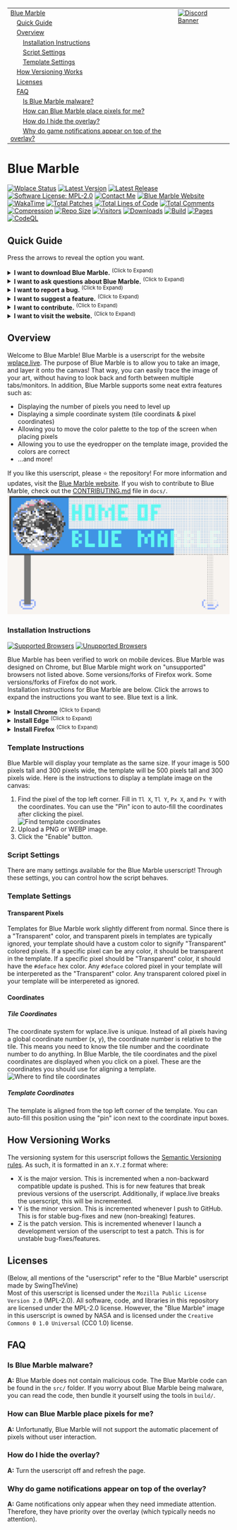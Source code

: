 <table>
  <tr>
    <td><a href="#blue-marble">Blue Marble</a></td>
    <td valign="top" rowspan="99"><a href="https://discord.gg/tpeBPy46hf"><img alt="Discord Banner" src="https://discord.com/api/guilds/796124137042608188/widget.png?style=banner4"></a></td>
  </tr>
  <tr>
    <td>&emsp;<a href="#quick-guide">Quick Guide</a></td>
  </tr>
  <tr>
    <td>&emsp;<a href="#overview">Overview</a></td>
  </tr>
  <tr>
    <td>&emsp;&emsp;<a href="#installation-instructions">Installation Instructions</a></td>
  </tr>
  <tr>
    <td>&emsp;&emsp;<a href="#script-settings">Script Settings</a></td>
  </tr>
  <tr>
    <td>&emsp;&emsp;<a href="#template-settings">Template Settings</a></td>
  </tr>
  <tr>
    <td>&emsp;<a href="#how-versioning-works">How Versioning Works</a></td>
  </tr>
  <tr>
    <td>&emsp;<a href="#licenses">Licenses</a></td>
  </tr>
  <tr>
    <td>&emsp;<a href="#faq">FAQ</a></td>
  </tr>
  <tr>
    <td>&emsp;&emsp;<a href="#is-blue-marble-malware">Is Blue Marble malware?</a></td>
  </tr>
  <tr>
    <td>&emsp;&emsp;<a href="#how-can-blue-marble-place-pixels-for-me">How can Blue Marble place pixels for me?</a></td>
  </tr>
  <tr>
    <td>&emsp;&emsp;<a href="#how-do-i-hide-the-overlay">How do I hide the overlay?</a></td>
  </tr>
  <tr>
    <td>&emsp;&emsp;<a href="#why-do-game-notifications-appear-on-top-of-the-overlay">Why do game notifications appear on top of the overlay?</a></td>
  </tr>
</table>

<h1>Blue Marble</h1>
<a href="https://wplacestatus.sobakintech.xyz" target="_blank" rel="noopener noreferrer"><img alt="Wplace Status" src="https://wplacestatus.sobakintech.xyz/api/badge/15/status"></a>
<a href="" target="_blank" rel="noopener noreferrer"><img alt="Latest Version" src="https://img.shields.io/badge/Latest_Version-0.80.0-lightblue?style=flat"></a>
<a href="https://github.com/SwingTheVine/Wplace-BlueMarble/releases" target="_blank" rel="noopener noreferrer"><img alt="Latest Release" src="https://img.shields.io/github/v/release/SwingTheVine/Wplace-BlueMarble?sort=semver&style=flat&label=Latest%20Release&color=blue"></a>
<a href="https://github.com/SwingTheVine/Wplace-BlueMarble/blob/main/LICENSE.txt" target="_blank" rel="noopener noreferrer"><img alt="Software License: MPL-2.0" src="https://img.shields.io/badge/Software_License-MPL--2.0-slateblue?style=flat"></a>
<a href="https://discord.gg/tpeBPy46hf" target="_blank" rel="noopener noreferrer"><img alt="Contact Me" src="https://img.shields.io/badge/Contact_Me-gray?style=flat&logo=Discord&logoColor=white&logoSize=auto&labelColor=cornflowerblue"></a>
<a href="https://bluemarble.camilledaguin.fr/" target="_blank" rel="noopener noreferrer"><img alt="Blue Marble Website" src="https://img.shields.io/badge/Official_Website-Camille_Daguin-blue?style=flat&logo=globe&logoColor=white"></a>
<a href="" target="_blank" rel="noopener noreferrer"><img alt="WakaTime" src="https://img.shields.io/badge/Coding_Time-111hrs_12mins-blue?style=flat&logo=wakatime&logoColor=black&logoSize=auto&labelColor=white"></a>
<a href="" target="_blank" rel="noopener noreferrer"><img alt="Total Patches" src="https://img.shields.io/badge/Total_Patches-494-black?style=flat"></a>
<a href="" target="_blank" rel="noopener noreferrer"><img alt="Total Lines of Code" src="https://tokei.rs/b1/github/SwingTheVine/Wplace-BlueMarble?category=code"></a>
<a href="" target="_blank" rel="noopener noreferrer"><img alt="Total Comments" src="https://tokei.rs/b1/github/SwingTheVine/Wplace-BlueMarble?category=comments"></a>
<a href="" target="_blank" rel="noopener noreferrer"><img alt="Compression" src="https://img.shields.io/badge/Compression-74.82%25-blue"></a>
<a href="" target="_blank" rel="noopener noreferrer"><img alt="Repo Size" src="https://img.shields.io/github/repo-size/SwingTheVine/Wplace-BlueMarble"></a>
<a href="" target="_blank" rel="noopener noreferrer"><img alt="Visitors" src="https://img.shields.io/badge/Visitors-84_851-gainsboro?style=flat"></a>
<a href="" target="_blank" rel="noopener noreferrer"><img alt="Downloads" src="https://img.shields.io/github/downloads/SwingTheVine/Wplace-BlueMarble/total.svg"></a>
<a href="" target="_blank" rel="noopener noreferrer"><img alt="Build" src="https://github.com/SwingTheVine/Wplace-BlueMarble/actions/workflows/build.yml/badge.svg"></a>
<a href="" target="_blank" rel="noopener noreferrer"><img alt="Pages" src="https://github.com/SwingTheVine/Wplace-BlueMarble/actions/workflows/pages/pages-build-deployment/badge.svg?branch=wiki"></a>
<a href="" target="_blank" rel="noopener noreferrer"><img alt="CodeQL" src="https://github.com/SwingTheVine/Wplace-BlueMarble/actions/workflows/github-code-scanning/codeql/badge.svg"></a>

<h2>Quick Guide</h2>
<p>
  Press the arrows to reveal the option you want.
  <details>
    <summary>
      <b>I want to download Blue Marble.</b> <sup>(Click to Expand)</sup>
    </summary>
    <a href="#installation-instructions">Click here</a> to view the installation instructions.
  </details>
  <details>
    <summary>
      <b>I want to ask questions about Blue Marble.</b> <sup>(Click to Expand)</sup>
    </summary>
    <a href="https://discord.gg/tpeBPy46hf" target="_blank" rel="noopener noreferrer">Click here</a> for the Discord server invite to the Blue Marble support server.
    <br>
    <a href="https://github.com/SwingTheVine/Wplace-BlueMarble/discussions/categories/q-a">Click here</a> for the GitHub help & question page for Blue Marble.
  </details>
  <details>
    <summary>
      <b>I want to report a bug.</b> <sup>(Click to Expand)</sup>
    </summary>
    <a href="https://github.com/SwingTheVine/Wplace-BlueMarble/issues/new/choose">Click here</a> to report a bug, then choose the "Bug Report" option.
  </details>
  <details>
    <summary>
      <b>I want to suggest a feature.</b> <sup>(Click to Expand)</sup>
    </summary>
    <a href="https://github.com/SwingTheVine/Wplace-BlueMarble/issues/new/choose">Click here</a> to suggest a feature, then choose the Feature Request" option.
  </details>
  <details>
    <summary>
      <b>I want to contribute.</b> <sup>(Click to Expand)</sup>
    </summary>
    <a href="https://github.com/SwingTheVine/Wplace-BlueMarble/blob/main/docs/CONTRIBUTING.md">Click here</a> to read the contributing guidelines.
  </details>
  <details>
    <summary>
      <b>I want to visit the website.</b> <sup>(Click to Expand)</sup>
    </summary>
    <a href="https://bluemarble.camilledaguin.fr/" target="_blank" rel="noopener noreferrer">Click here</a> to visit the official Blue Marble website.
  </details>
</p>

<h2>Overview</h2>
<p>
  Welcome to Blue Marble! Blue Marble is a userscript for the website <a href="https://wplace.live/" target="_blank" rel="noopener noreferrer">wplace.live</a>. The purpose of Blue Marble is to allow you to take an image, and layer it onto the canvas! That way, you can easily trace the image of your art, without having to look back and forth between multiple tabs/monitors. In addition, Blue Marble supports some neat extra features such as: 
  <ul>
    <li>Displaying the number of pixels you need to level up</li>
    <li>Displaying a simple coordinate system (tile coordinats & pixel coordinates)</li>
    <li>Allowing you to move the color palette to the top of the screen when placing pixels</li>
    <li>Allowing you to use the eyedropper on the template image, provided the colors are correct</li>
    <li>...and more!</li>
  </ul>
  If you like this userscript, please ⭐ the repository! For more information and updates, visit the <a href="https://bluemarble.camilledaguin.fr/" target="_blank" rel="noopener noreferrer">Blue Marble website</a>. If you wish to contribute to Blue Marble, check out the <a href="https://github.com/SwingTheVine/Wplace-BlueMarble/blob/main/docs/CONTRIBUTING.md" target="_blank" rel="noopener noreferrer">CONTRIBUTING.md</a> file in <code>docs/</code>.

  <img alt="Showcase image of Blue Marble template" src="./assets/Showcase1.png">

  <h3>Installation Instructions</h3>
  <a href="" target="_blank" rel="noopener noreferrer"><img alt="Supported Browsers" src="https://img.shields.io/badge/Supported%20Browsers-Chrome%20%7C%20Firefox%2A%20%7C%20Safari%20%7C%20Edge%20%7C%20Brave-orange?style=flat"></a>
  <a href="" target="_blank" rel="noopener noreferrer"><img alt="Unupported Browsers" src="https://img.shields.io/badge/Unsupported%20Browsers-Firefox%2A%20%7C%20Kiwi%20%7C%20Vivaldi-red?style=flat"></a>
  <p>
    Blue Marble has been verified to work on mobile devices. Blue Marble was designed on Chrome, but Blue Marble might work on "unsupported" browsers not listed above. Some versions/forks of Firefox work. Some versions/forks of Firefox do not work.
    <br>
    Installation instructions for Blue Marble are below. Click the arrows to expand the instructions you want to see. Blue text is a link.
    <details>
      <summary>
        <b>Install Chrome</b> <sup>(Click to Expand)</sup>
      </summary>
      <a href="https://www.youtube.com/watch?v=gg5oiJcftEc" target="_blank" rel="noopener noreferrer"><img alt="Install Tutorial" src="https://img.shields.io/badge/Install_Tutorial-gray?style=flat&logo=YouTube&logoColor=white&logoSize=auto&labelColor=darkred"></a>
      <ol>
        <li>Install the <a href="https://chromewebstore.google.com/detail/tampermonkey/dhdgffkkebhmkfjojejmpbldmpobfkfo" target="_blank" rel="noopener noreferrer">TamperMonkey</a> plugin for Chrome.
        <br>
        <img alt="Click the 'Add extention' button" src="https://github.com/SwingTheVine/Wplace-BlueMarble/blob/main/docs/assets/ComputerChromeInstall1.png"></li>
        <li>Right-click the extention.
        <br>
        <img alt="Enter the 'Manage Extention' menu" src="https://github.com/SwingTheVine/Wplace-BlueMarble/blob/main/docs/assets/ComputerChromeInstall2.png"></li>
        <li>Left-click "Manage Extension."</li>
        <li>Enable "Developer Mode."
        <br>
        <img alt="Enable 'Developer Mode' and 'Allow user scripts'" src="https://github.com/SwingTheVine/Wplace-BlueMarble/blob/main/docs/assets/ComputerChromeInstall3.png"></li>
        <li>Enable "Allow user scripts."</li>
        <li><strong>One-click install:</strong> Click this link to install Blue Marble directly: <a href="https://github.com/SwingTheVine/Wplace-BlueMarble/releases/download/pre/BlueMarble.user.js" target="_blank" rel="noopener noreferrer"><strong>Install Blue Marble</strong></a>
        <br>
        TamperMonkey will automatically detect the userscript and prompt you to install it.</li>
        <li>Refresh the <a href="https://wplace.live/" target="_blank" rel="noopener noreferrer">wplace.live</a> webpage.</li>
      </ol>
    </details>
    <details>
      <summary>
        <b>Install Edge</b> <sup>(Click to Expand)</sup>
      </summary>
      <ol>
        <li>Install the <a href="https://microsoftedge.microsoft.com/addons/detail/iikmkjmpaadaobahmlepeloendndfphd" target="_blank" rel="noopener noreferrer">TamperMonkey</a> plugin for Microsoft Edge.
        <br>
        <img alt="Click the 'Get' button" src="https://github.com/SwingTheVine/Wplace-BlueMarble/blob/main/docs/assets/ComputerEdgeInstall1.png"></li>
        <li>Right-click the extention.
        <br>
        <img alt="Enter the 'Manage Extention' menu" src="https://github.com/SwingTheVine/Wplace-BlueMarble/blob/main/docs/assets/ComputerEdgeInstall2.png"></li>
        <li>Left-click "Manage Extension."</li>
        <li>Enable "Developer Mode."
        <br>
        <img alt="Enable 'Developer Mode'" src="https://github.com/SwingTheVine/Wplace-BlueMarble/blob/main/docs/assets/ComputerEdgeInstall3.png"></li>
        <li>Download the <a href="https://github.com/SwingTheVine/Wplace-BlueMarble/releases" target="_blank" rel="noopener noreferrer">BlueMarble.user.js</a> file in the "assets" of the latest release.</li>
        <li>Open the TamperMonkey Dashboard.
        <br>
        <img alt="Enter the TamperMonkey 'Dashboard'" src="https://github.com/SwingTheVine/Wplace-BlueMarble/blob/main/docs/assets/ComputerEdgeInstall4.png"></li>
        <li>Drag the <code>BlueMarble.user.js</code> file inside the dashboard of TamperMonkey.
        <br>
        <img alt="Drag the userscript into the dashboard" src="https://github.com/SwingTheVine/Wplace-BlueMarble/blob/main/docs/assets/ComputerChromeInstall5.png"></li>
        <li>Click the "Install" button to Install Blue Marble.
        <br>
        <img alt="Click the 'Install' button" src="https://github.com/SwingTheVine/Wplace-BlueMarble/blob/main/docs/assets/ComputerChromeInstall6.png"></li>
        <li>Enable Blue Marble inside the TamperMonkey dashboard.
        <br>
        <img alt="Enable Blue Marble" src="https://github.com/SwingTheVine/Wplace-BlueMarble/blob/main/docs/assets/ComputerChromeInstall7.png"></li>
        <li>Refresh the <a href="https://wplace.live/" target="_blank" rel="noopener noreferrer">wplace.live</a> webpage.</li>
      </ol>
    </details>
    <details>
      <summary>
        <b>Install Firefox</b> <sup>(Click to Expand)</sup>
      </summary>
      <ol>
        <li>Install the <a href="https://addons.mozilla.org/en-US/firefox/addon/tampermonkey/" target="_blank" rel="noopener noreferrer">TamperMonkey</a> plugin for Firefox.
        <br>
        <img alt="Click the 'Add to Firefox' button" src="https://github.com/SwingTheVine/Wplace-BlueMarble/blob/main/docs/assets/ComputerFirefoxInstall1.png"></li>
        <li><strong>One-click install:</strong> Click this link to install Blue Marble directly: <a href="https://github.com/SwingTheVine/Wplace-BlueMarble/releases/download/pre/BlueMarble.user.js" target="_blank" rel="noopener noreferrer"><strong>Install Blue Marble</strong></a>
        <br>
        TamperMonkey will automatically detect the userscript and prompt you to install it.</li>
        <li>Refresh the <a href="https://wplace.live/" target="_blank" rel="noopener noreferrer">wplace.live</a> webpage.</li>
      </ol>
    </details>
  </p>

  <h3>Template Instructions</h3>
  <p>
    Blue Marble will display your template as the same size. If your image is 500 pixels tall and 300 pixels wide, the template will be 500 pixels tall and 300 pixels wide. Here is the instructions to display a template image on the canvas:
    <ol>
      <li>Find the pixel of the top left corner. Fill in <code>Tl X</code>, <code>Tl Y</code>, <code>Px X</code>, and <code>Px Y</code> with the coordinates. You can use the "Pin" icon to auto-fill the coordinates after clicking the pixel.
      <br>
      <img alt="Find template coordinates" src="https://github.com/SwingTheVine/Wplace-BlueMarble/blob/main/docs/assets/TemplateCoordinates1.png"></li>
      <li>Upload a PNG or WEBP image.</li>
      <li>Click the "Enable" button.</li>
    </ol>
  </p>

  <h3>Script Settings</h3>
  <p>
    There are many settings available for the Blue Marble userscript! Through these settings, you can control how the script behaves.
    <!--
    <h4>Stealth Mode</h4>
    <a href="" target="_blank"><img alt="Default: Enabled" src="https://img.shields.io/badge/Default-Enabled-lightgreen?style=flat"></a>
    <p>
      Stealth Mode, when enabled, requires the game to make a request to the server instead of Blue Marble making its own requests. However, this means Blue Marble will wait indefinitely until the request is made. <b>This should be used with Possessed Mode</b> so Blue Marble can "suggest" the game make certain requests instead of waiting for the requests to naturally occur.
    </p>
    <h4>Possessed Mode</h4>
    <a href="" target="_blank"><img alt="Default: Enabled" src="https://img.shields.io/badge/Default-Enabled-lightgreen?style=flat"></a>
    <p>
      In Possessed Mode, Blue Marble will prioritize controling the game over directly interacting with the server. For example, assume a situation where Blue Marble is trying to place a pixel. However, the tile is not loaded. Typically, Blue Marble would make a request to the server to fetch the tile. When <b>Possessed Mode</b> is enabled, Blue Marble will teleport the game to the tile, which causes the game to fetch the tile. The difference lies in <i>who</i> sends the request to the server. When <b>Stealth Mode</b> and <b>Possessed Mode</b> are both enabled, it is harder to detect the userscript since most actions are made through the game, not the userscript.
    </p>
    -->
  </p>

  <h3>Template Settings</h3>
  <p>
    <h4>Transparent Pixels</h4>
    <p>
      Templates for Blue Marble work slightly different from normal. Since there is a "Transparent" color, and transparent pixels in templates are typically ignored, your template should have a custom color to signify "Transparent" colored pixels. If a specific pixel can be any color, it should be transparent in the template. If a specific pixel should be "Transparent" color, it should have the <code>#deface</code> hex color. Any <code>#deface</code> colored pixel in your template will be interpereted as the "Transparent" color. Any transparent colored pixel in your template will be interpereted as ignored.
    </p>
    <h4>Coordinates</h4>
    <p>
      <h5>Tile Coordinates</h5>
      <p>
        The coordinate system for wplace.live is unique. Instead of all pixels having a global coordinate number (x, y), the coordinate number is relative to the tile. This means you need to know the tile number and the coordinate number to do anything. In Blue Marble, the tile coordinates and the pixel coordinates are displayed when you click on a pixel. These are the coordinates you should use for aligning a template.
        <br>
        <img alt="Where to find tile coordinates" src="https://github.com/SwingTheVine/Wplace-BlueMarble/blob/main/docs/assets/TemplateCoordinatesDisplay.png">
      </p>
      <h5>Template Coordinates</h5>
      <p>
        The template is aligned from the top left corner of the template. You can auto-fill this position using the "pin" icon next to the coordinate input boxes.
      </p>
    </p>
  </p>
</p>

<h2>How Versioning Works</h2>
<p>
  The versioning system for this userscript follows the <a href="https://semver.org/" target="_blank" rel="noopener noreferrer">Semantic Versioning rules</a>. As such, it is formatted in an <code>X.Y.Z</code> format where:
  <ul>
    <li>X is the major version. This is incremented when a non-backward compatible update is pushed. This is for new features that break previous versions of the userscript. Additionally, if wplace.live breaks the userscript, this will be incremented.</li>
    <li>Y is the minor version. This is incremented whenever I push to GitHub. This is for stable bug-fixes and new (non-breaking) features.</li>
    <li>Z is the patch version. This is incremented whenever I launch a development version of the userscript to test a patch. This is for unstable bug-fixes/features.</li>
  </ul>
</p>

<h2>Licenses</h2>
<p>
  (Below, all mentions of the "userscript" refer to the "Blue Marble" userscript made by SwingTheVine) <br>
  Most of this userscript is licensed under the <code>Mozilla Public License Version 2.0</code> (MPL-2.0). All software, code, and libraries in this repository are licensed under the MPL-2.0 license. However, the "Blue Marble" image in this userscript is owned by NASA and is licensed under the <code>Creative Commons 0 1.0 Universal</code> (CC0 1.0) license.
</p>

<h2>FAQ</h2>
<p>
  <h3>Is Blue Marble malware?</h3>
  <p><b>A:</b> Blue Marble does not contain malicious code. The Blue Marble code can be found in the <code>src/</code> folder. If you worry about Blue Marble being malware, you can read the code, then bundle it yourself using the tools in <code>build/</code>.

  <h3>How can Blue Marble place pixels for me?</h3>
  <p><b>A:</b> Unfortunatly, Blue Marble will not support the automatic placement of pixels without user interaction.

  <h3>How do I hide the overlay?</h3>
  <p><b>A:</b> Turn the userscript off and refresh the page.</p>

  <h3>Why do game notifications appear on top of the overlay?</h3>
  <p><b>A:</b> Game notifications only appear when they need immediate attention. Therefore, they have priority over the overlay (which typically needs no attention).</p>
</p>
